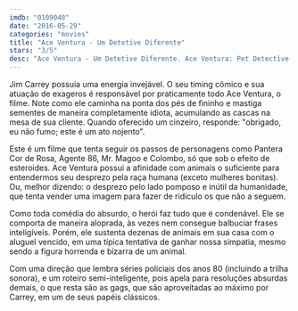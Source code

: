 ```yaml
---
imdb: "0109040"
date: "2016-05-29"
categories: "movies"
title: "Ace Ventura - Um Detetive Diferente"
stars: "3/5"
desc: "Ace Ventura - Um Detetive Diferente. Ace Ventura: Pet Detective (USA, 1994). Dirigido por Tom Shadyac. Escrito por Jack Bernstein, Jack Bernstein, Tom Shadyac, Jim Carrey. Com Jim Carrey, Courteney Cox, Sean Young, Tone Loc, Dan Marino, Noble Willingham, Troy Evans, Raynor Scheine, Udo Kier."
---
```

Jim Carrey possuía uma energia invejável. O seu timing cômico e sua atuação de exageros é responsável por praticamente todo Ace Ventura, o filme. Note como ele caminha na ponta dos pés de fininho e mastiga sementes de maneira completamente idiota, acumulando as cascas na mesa de sua cliente. Quando oferecido um cinzeiro, responde: "obrigado, eu não fumo; este é um ato nojento".

Este é um filme que tenta seguir os passos de personagens como Pantera Cor de Rosa, Agente 86, Mr. Magoo e Colombo, só que sob o efeito de esteroides. Ace Ventura possui a afinidade com animais o suficiente para entendermos seu desprezo pela raça humana (exceto mulheres bonitas). Ou, melhor dizendo: o desprezo pelo lado pomposo e inútil da humanidade, que tenta vender uma imagem para fazer de ridículo os que não a seguem.

Como toda comédia do absurdo, o herói faz tudo que é condenável. Ele se comporta de maneira aloprada, às vezes nem consegue balbuciar frases inteligíveis. Porém, ele sustenta dezenas de animais em sua casa com o aluguel vencido, em uma típica tentativa de ganhar nossa simpatia, mesmo sendo a figura horrenda e bizarra de um animal.

Com uma direção que lembra séries policiais dos anos 80 (incluindo a trilha sonora), e um roteiro semi-inteligente, pois apela para resoluções absurdas demais, o que resta são as gags, que são aproveitadas ao máximo por Carrey, em um de seus papéis clássicos.
